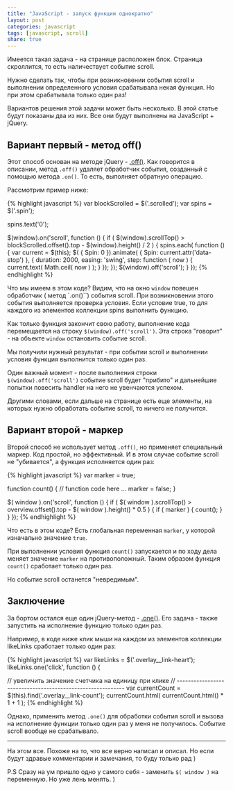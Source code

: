 ```yaml
---
title: "JavaScript - запуск функции однократно"
layout: post
categories: javascript
tags: [javascript, scroll]
share: true
---
```


Имеется такая задача - на странице расположен блок. Страница скроллится, то есть наличествует событие scroll.

Нужно сделать так, чтобы при возникновении события scroll и выполнении определенного условия срабатывала некая функция. Но при этом срабатывала только один раз!

Вариантов решения этой задачи может быть несколько. В этой статье будут показаны два из них. Все они будут выполнены на JavaScript + jQuery.

## Вариант первый - метод off()

Этот способ основан на методе jQuery - [.off()][1]. Как говорится в описании, метод `.off()` удаляет обработчик события, созданный с помощью метода `.on()`. То есть, выполняет обратную операцию.

Рассмотрим пример ниже:

{% highlight javascript %}
var blockScrolled = $('.scrolled');
var spins = $('.spin');

spins.text('0');

$(window).on('scroll', function () {
    if ( $(window).scrollTop() > blockScrolled.offset().top - $(window).height() / 2 ) {
        spins.each( function () {
            var current = $(this);
            $( { Spin: 0 }).animate( { Spin: current.attr('data-stop') }, {
                duration: 2000,
                easing: 'swing',
                step: function ( now ) {
                    current.text( Math.ceil( now ) );
                }
            });
        });
        $(window).off('scroll');
    }
});
{% endhighlight %}

Что мы имеем в этом коде? Видим, что на окно `window` повешен обработчик ( метод `.on()``) события scroll. При возникновении этого события выполняется проверка условия. Если условие true, то для каждого из элементов коллекции spins выполнить функцию.

Как только функция закончит свою работу, выполнение кода перемещается на строку `$(window).off('scroll')`. Эта строка "говорит" - на объекте `window` остановить событие scroll.

Мы получили нужный результат - при событии scroll и выполнении условия функция выполнится только один раз.

Один важный момент - после выполнения строки `$(window).off('scroll')` событие scroll будет "прибито" и дальнейшие попытки повесить handler на него не увенчаются успехом.

Другими словами, если дальше на странице есть еще элементы, на которых нужно обработать событие scroll, то ничего не получится.

## Вариант второй - маркер

Второй способ не использует метод `.off()`, но применяет специальный маркер. Код простой, но эффективный. И в этом случае событие scroll не "убивается", а функция исполняется один раз: 

{% highlight javascript %}
var marker = true;

function count() {
    // function code here ...
    marker = false;
}

$( window ).on('scroll', function () {
    if ( $( window ).scrollTop() > overview.offset().top - $( window ).height() * 0.5 ) {
        if ( marker ) {
            count();
        }
    }
});
{% endhighlight %}

Что есть в этом коде? Есть глобальная переменная `marker`, у которой изначально значение `true`.

При выполнении условия функция `count()` запускается и по ходу дела меняет значение `marker` на противоположный. Таким образом функция `count()` сработает только один раз.

Но событие scroll останется "невредимым".

## Заключение

За бортом остался еще один jQuery-метод - [.one()][2]. Его задача - также запустить на исполнение функцию только один раз.

Например, в коде ниже клик мыши на каждом из элементов коллекции likeLinks сработает только один раз:

{% highlight javascript %}
var likeLinks = $('.overlay__link-heart');
likeLinks.one('click', function () {

// увеличить значение счетчика на единицу при клике
// -----------------------------------------------------------
var currentCount = $(this).find('.overlay__link-count');
currentCount.html( currentCount.html() * 1 + 1 );
{% endhighlight %}

Однако, применить метод `.one()` для обработки события scroll и вызова на исполнение функции только один раз у меня не получилось. Событие scroll вообще не срабатывало.

***

На этом все. Похоже на то, что все верно написал и описал. Но если будут здравые комментарии и замечания, то буду только рад )

P.S
Сразу на ум пришло одно у самого себя - заменить `$( window )` на переменную. Но уже лень менять. )

[1]: http://api.jquery.com/off/ "Off() - Remove an event handler"
[2]: http://api.jquery.com/one/ "One() - Attach a handler to an event"

